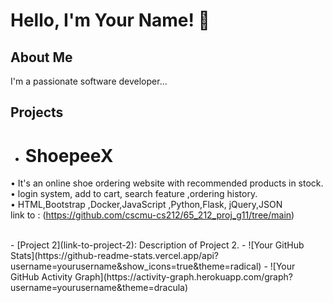 # Hello, I'm Your Name! 👋

## About Me
I'm a passionate software developer...

## Projects
- # ShoepeeX <br>
• It's an online shoe ordering website with recommended products in stock.<br>
• login system, add to cart, search feature ,ordering history.<br>
• HTML,Bootstrap ,Docker,JavaScript ,Python,Flask, jQuery,JSON<br>
link to : (https://github.com/cscmu-cs212/65_212_proj_g11/tree/main)<br>

<br>
- [Project 2](link-to-project-2): Description of Project 2.
- ![Your GitHub Stats](https://github-readme-stats.vercel.app/api?username=yourusername&show_icons=true&theme=radical)
- ![Your GitHub Activity Graph](https://activity-graph.herokuapp.com/graph?username=yourusername&theme=dracula)


